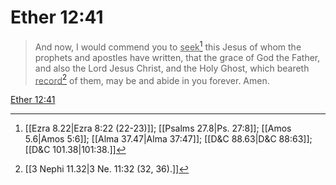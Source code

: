 # Ether 12:41

> And now, I would commend you to <u>seek</u>[^a] this Jesus of whom the prophets and apostles have written, that the grace of God the Father, and also the Lord Jesus Christ, and the Holy Ghost, which beareth <u>record</u>[^b] of them, may be and abide in you forever. Amen.

[Ether 12:41](https://www.churchofjesuschrist.org/study/scriptures/bofm/ether/12?lang=eng&id=p41#p41)


[^a]: [[Ezra 8.22|Ezra 8:22 (22-23)]]; [[Psalms 27.8|Ps. 27:8]]; [[Amos 5.6|Amos 5:6]]; [[Alma 37.47|Alma 37:47]]; [[D&C 88.63|D&C 88:63]]; [[D&C 101.38|101:38.]]
[^b]: [[3 Nephi 11.32|3 Ne. 11:32 (32, 36).]]
